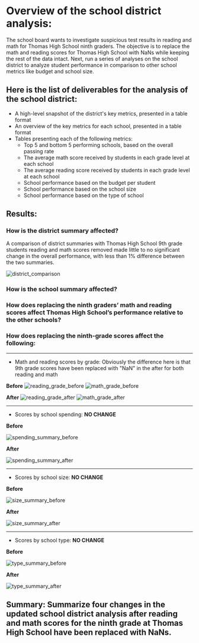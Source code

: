 # Overview of the school district analysis:
The school board wants to investigate suspicious test results in reading and math for Thomas High School ninth graders. The objective is to replace the math and reading scores for Thomas High School with NaNs while keeping the rest of the data intact. Next, run a series of analyses on the school district to analyze student performance in comparison to other school metrics like budget and school size.

## Here is the list of deliverables for the analysis of the school district: 

* A high-level snapshot of the district's key metrics, presented in a table format
* An overview of the key metrics for each school, presented in a table format
* Tables presenting each of the following metrics:
  * Top 5 and bottom 5 performing schools, based on the overall passing rate
  * The average math score received by students in each grade level at each school
  * The average reading score received by students in each grade level at each school
  * School performance based on the budget per student
  * School performance based on the school size 
  * School performance based on the type of school

## Results:

### How is the district summary affected?
A comparison of district summaries with Thomas High School 9th grade students reading and math scores removed made little to no significant change in the overall performance, with less than 1% difference between the two summaries.
 
 ![district_comparison](https://github.com/cortesh/School_District_Analysis/blob/main/Resources/district_comparison.PNG)
 
 
### How is the school summary affected?

### How does replacing the ninth graders’ math and reading scores affect Thomas High School’s performance relative to the other schools?
### How does replacing the ninth-grade scores affect the following:
----------------------------------------------------------------------------------------------------------------------------------------------
* Math and reading scores by grade: 
  Obviously the difference here is that 9th grade scores have been replaced with "NaN" in the after for both reading and math

**Before**
![reading_grade_before](https://github.com/cortesh/School_District_Analysis/blob/main/Resources/reading_grade_before.PNG)
![math_grade_before](https://github.com/cortesh/School_District_Analysis/blob/main/Resources/math_grade_before.PNG)


**After**
![reading_grade_after](https://github.com/cortesh/School_District_Analysis/blob/main/Resources/reading_grade_after.PNG)
![math_grade_after](https://github.com/cortesh/School_District_Analysis/blob/main/Resources/math_grade_after.PNG)


----------------------------------------------------------------------------------------------------------------------------------------------
* Scores by school spending: **NO CHANGE**

**Before**

![spending_summary_before](https://github.com/cortesh/School_District_Analysis/blob/main/Resources/spending_summary_before.PNG)

**After**

![spending_summary_after](https://github.com/cortesh/School_District_Analysis/blob/main/Resources/spending_summary_after.PNG)

----------------------------------------------------------------------------------------------------------------------------------------------
* Scores by school size: **NO CHANGE**

**Before**

![size_summary_before](https://github.com/cortesh/School_District_Analysis/blob/main/Resources/size_summary_before.PNG)

**After**

![size_summary_after](https://github.com/cortesh/School_District_Analysis/blob/main/Resources/size_summary_after.PNG)

----------------------------------------------------------------------------------------------------------------------------------------------
* Scores by school type: **NO CHANGE**

**Before**

![type_summary_before](https://github.com/cortesh/School_District_Analysis/blob/main/Resources/type_summary_before.PNG)

**After**

![type_summary_after](https://github.com/cortesh/School_District_Analysis/blob/main/Resources/type_summary_after.PNG)


## Summary: Summarize four changes in the updated school district analysis after reading and math scores for the ninth grade at Thomas High School have been replaced with NaNs. 
